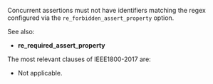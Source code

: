 Concurrent assertions must not have identifiers matching the regex configured
via the `re_forbidden_assert_property` option.

See also:
  - **re_required_assert_property**

The most relevant clauses of IEEE1800-2017 are:
  - Not applicable.
